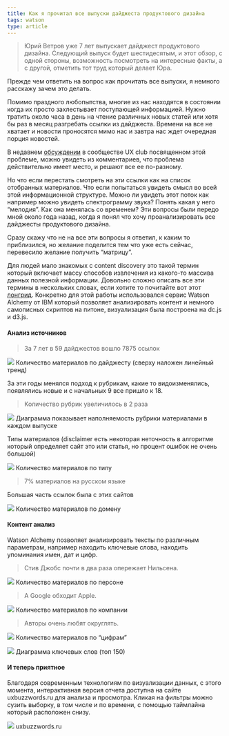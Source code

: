 ```yaml
---
title: Как я прочитал все выпуски дайджеста продуктового дизайна
tags: watson
type: article
---
```


> Юрий Ветров уже 7 лет выпускает дайджест продуктового дизайна. Следующий выпуск
> будет шестидесятым, и этот обзор, с одной стороны, возможность посмотреть на
интересные факты, а с другой, отметить тот труд который делает Юра.

Прежде чем ответить на вопрос как прочитать все выпуски, я немного расскажу
зачем это делать.

Помимо праздного любопытства, многие из нас находятся в состоянии когда их
просто захлестывает поступающей информацией. Нужно тратить около часа в день на
чтение различных новых статей или хотя бы раз в месяц разгребать ссылки из
дайджеста. Времени на все не хватает и новости проносятся мимо нас и завтра нас
ждет очередная порция новостей.

В недавнем
[обсуждении](https://www.facebook.com/groups/uxclubs/permalink/844855492329747)
в сообществе UX club посвященном этой проблеме, можно увидеть из комментариев,
что проблема действительно имеет место, и решают все ее по-разному.

Но что если перестать смотреть на эти ссылки как на список отобранных
материалов. Что если попытаться увидеть смысл во всей этой информационной
структуре. Можно ли увидеть этот поток как например можно увидеть спектрограмму
звука? Понять какая у него “мелодия”. Как она менялась со временем? Эти вопросы
были передо мной около года назад, когда я понял что хочу проанализировать все
дайджесты продуктового дизайна.

Сразу скажу что не на все эти вопросы я ответил, к каким то приблизился, но
желание поделится тем что уже есть сейчас, перевесило желание получить
“матрицу”.
<!--more-->
Для людей мало знакомых с content discovery это такой термин который включает
массу способов извлечения из какого-то массива данных полезной информации.
Довольно сложно описать все эти термины в нескольких словах, если хотите то
почитайте вот этот [лонгрид](http://indago.biarum.com/). Конкретно для этой
работы использовался сервис Watson Alchemy от IBM который позволяет
анализировать контент и немного самописных скриптов на питоне, визуализация была
построена на dc.js и d3.js.

#### Анализ источников

> За 7 лет в 59 дайджестов вошло 7875 ссылок

![](https://cdn-images-1.medium.com/max/1600/1*xT-asx1XhqJkKpkGuvHdNQ.png)
<span class="figcaption_hack">Количество материалов по дайджесту (сверху наложен линейный тренд)</span>

За эти годы менялся подход к рубрикам, какие то видоизменялись, появлялись новые
и с начальных 9 все пришло к 18.

> Количество рубрик увеличилось в 2 раза

![](https://cdn-images-1.medium.com/max/2600/1*uYmlzLsLqpq-yoYbtDsZHg.png)
<span class="figcaption_hack">Диаграмма показывает наполняемость рубрики материалами в каждом выпуске</span>

Типы материалов (disclaimer есть некоторая неточность в алгоритме который
определяет сайт это или статья, но процент ошибок не очень большой)

![](https://cdn-images-1.medium.com/max/1600/1*q53s3ojJYvwlFsStUuVzOA.png)
<span class="figcaption_hack">Количество материалов по типу</span>

> 7% материалов на русском языке

Большая часть ссылок была с этих сайтов

![](https://cdn-images-1.medium.com/max/1600/1*_lN8ICAWzpNmKiHPMgUq0g.png)
<span class="figcaption_hack">Количество материалов по домену</span>

#### Контент анализ

Watson Alchemy позволяет анализировать тексты по различным параметрам, например
находить ключевые слова, находить упоминания имен, дат и цифр.

> Стив Джобс почти в два раза опережает Нильсена.

![](https://cdn-images-1.medium.com/max/1600/1*eOKg9bwbF-tScFHWG7mnLA.png)
<span class="figcaption_hack">Количество материалов по персоне</span>

> А Google обходит Apple.

![](https://cdn-images-1.medium.com/max/1600/1*0XP0-8eZRpJ-5GF8eAw6sg.png)
<span class="figcaption_hack">Количество материалов по компании</span>

> Авторы очень любят округлять.

![](https://cdn-images-1.medium.com/max/1600/1*3LSW4kl0N9hnZHLoIgPK2Q.png)
<span class="figcaption_hack">Количество материалов по “цифрам”</span>

![](https://cdn-images-1.medium.com/max/2600/1*-B7ky7zZD29wR9jFsnc4fg.png)
<span class="figcaption_hack">Диаграмма ключевых слов (топ 150)</span>

#### И теперь приятное

Благодаря современным технологиям по визуализации данных, с этого момента,
интерактивная версия отчета доступна на сайте uxbuzzwords.ru для анализа и
просмотра. Кликая на фильтры можно сузить выборку, в том числе и по времени, с
помощью таймлайна который расположен снизу.

![](https://cdn-images-1.medium.com/max/2000/1*GxGKoZWxN6gHf37iW73Sgw.png)
<span class="figcaption_hack">uxbuzzwords.ru</span>
